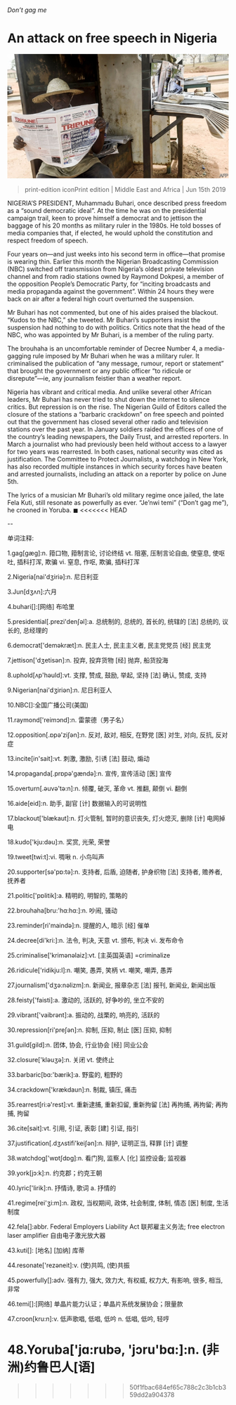 ###### Don’t gag me

# An attack on free speech in Nigeria 

![image](images/20190615_map502.jpg) 

> print-edition iconPrint edition | Middle East and Africa | Jun 15th 2019 

NIGERIA’S PRESIDENT, Muhammadu Buhari, once described press freedom as a “sound democratic ideal”. At the time he was on the presidential campaign trail, keen to prove himself a democrat and to jettison the baggage of his 20 months as military ruler in the 1980s. He told bosses of media companies that, if elected, he would uphold the constitution and respect freedom of speech. 

Four years on—and just weeks into his second term in office—that promise is wearing thin. Earlier this month the Nigerian Broadcasting Commission (NBC) switched off transmission from Nigeria’s oldest private television channel and from radio stations owned by Raymond Dokpesi, a member of the opposition People’s Democratic Party, for “inciting broadcasts and media propaganda against the government”. Within 24 hours they were back on air after a federal high court overturned the suspension. 

Mr Buhari has not commented, but one of his aides praised the blackout. “Kudos to the NBC,” she tweeted. Mr Buhari’s supporters insist the suspension had nothing to do with politics. Critics note that the head of the NBC, who was appointed by Mr Buhari, is a member of the ruling party. 

The brouhaha is an uncomfortable reminder of Decree Number 4, a media-gagging rule imposed by Mr Buhari when he was a military ruler. It criminalised the publication of “any message, rumour, report or statement” that brought the government or any public officer “to ridicule or disrepute”—ie, any journalism feistier than a weather report. 

Nigeria has vibrant and critical media. And unlike several other African leaders, Mr Buhari has never tried to shut down the internet to silence critics. But repression is on the rise. The Nigerian Guild of Editors called the closure of the stations a “barbaric crackdown” on free speech and pointed out that the government has closed several other radio and television stations over the past year. In January soldiers raided the offices of one of the country’s leading newspapers, the Daily Trust, and arrested reporters. In March a journalist who had previously been held without access to a lawyer for two years was rearrested. In both cases, national security was cited as justification. The Committee to Protect Journalists, a watchdog in New York, has also recorded multiple instances in which security forces have beaten and arrested journalists, including an attack on a reporter by police on June 5th. 

The lyrics of a musician Mr Buhari’s old military regime once jailed, the late Fela Kuti, still resonate as powerfully as ever. “Je’nwi temi” (“Don’t gag me”), he crooned in Yoruba. ◼ 
<<<<<<< HEAD

-- 

 单词注释:

1.gag[gæg]:n. 箝口物, 箝制言论, 讨论终结 vt. 阻塞, 压制言论自由, 使窒息, 使呕吐, 插科打浑, 欺骗 vi. 窒息, 作呕, 欺骗, 插科打浑 

2.Nigeria[nai'dʒiriә]:n. 尼日利亚 

3.Jun[dʒʌn]:六月 

4.buhari[]:[网络] 布哈里 

5.presidential[.prezi'denʃәl]:a. 总统制的, 总统的, 首长的, 统辖的 [法] 总统的, 议长的, 总经理的 

6.democrat['demәkræt]:n. 民主人士, 民主主义者, 民主党党员 [经] 民主党 

7.jettison['dʒetisәn]:n. 投弃, 投弃货物 [经] 抛弃, 船货投海 

8.uphold[ʌp'hәuld]:vt. 支撑, 赞成, 鼓励, 举起, 坚持 [法] 确认, 赞成, 支持 

9.Nigerian[nai'dʒiriәn]:n. 尼日利亚人 

10.NBC[]:全国广播公司(美国) 

11.raymond['reimɔnd]:n. 雷蒙德（男子名） 

12.opposition[.ɒpә'ziʃәn]:n. 反对, 敌对, 相反, 在野党 [医] 对生, 对向, 反抗, 反对症 

13.incite[in'sait]:vt. 刺激, 激励, 引诱 [法] 鼓动, 煽动 

14.propaganda[.prɒpә'gændә]:n. 宣传, 宣传活动 [医] 宣传 

15.overturn[.әuvә'tә:n]:n. 倾覆, 破灭, 革命 vt. 推翻, 颠倒 vi. 翻倒 

16.aide[eid]:n. 助手, 副官 [计] 数据输入的可说明性 

17.blackout['blækaut]:n. 灯火管制, 暂时的意识丧失, 灯火熄灭, 删除 [计] 电网掉电 

18.kudo['kju:dәu]:n. 奖赏, 光荣, 荣誉 

19.tweet[twi:t]:vi. 啁啾 n. 小鸟叫声 

20.supporter[sә'pɒ:tә]:n. 支持者, 后盾, 迫随者, 护身织物 [法] 支持者, 赡养者, 抚养者 

21.politic['pɒlitik]:a. 精明的, 明智的, 策略的 

22.brouhaha[bru:'hɑ:hɑ:]:n. 吵闹, 骚动 

23.reminder[ri'maindә]:n. 提醒的人, 暗示 [经] 催单 

24.decree[di'kri:]:n. 法令, 判决, 天意 vt. 颁布, 判决 vi. 发布命令 

25.criminalise['krimənəlaiz]:vt. [主英国英语] =criminalize 

26.ridicule['ridikju:l]:n. 嘲笑, 愚弄, 笑柄 vt. 嘲笑, 嘲弄, 愚弄 

27.journalism['dʒә:nәlizm]:n. 新闻业, 报章杂志 [法] 报刊, 新闻业, 新闻出版 

28.feisty['faisti]:a. 激动的, 活跃的, 好争吵的, 坐立不安的 

29.vibrant['vaibrәnt]:a. 振动的, 战栗的, 响亮的, 活跃的 

30.repression[ri'preʃәn]:n. 抑制, 压抑, 制止 [医] 压抑, 抑制 

31.guild[gild]:n. 团体, 协会, 行业协会 [经] 同业公会 

32.closure['klәuʒә]:n. 关闭 vt. 使终止 

33.barbaric[bɑ:'bærik]:a. 野蛮的, 粗野的 

34.crackdown['krækdaun]:n. 制裁, 镇压, 痛击 

35.rearrest[ri:ә'rest]:vt. 重新逮捕, 重新扣留, 重新拘留 [法] 再拘捕, 再拘留; 再拘捕, 拘留 

36.cite[sait]:vt. 引用, 引证, 表彰 [建] 引证, 指引 

37.justification[.dʒʌstifi'keiʃәn]:n. 辩护, 证明正当, 释罪 [计] 调整 

38.watchdog['wɒtʃdɒg]:n. 看门狗, 监察人 [化] 监控设备; 监视器 

39.york[jɔ:k]:n. 约克郡；约克王朝 

40.lyric['lirik]:n. 抒情诗, 歌词 a. 抒情的 

41.regime[rei'ʒi:m]:n. 政权, 当权期间, 政体, 社会制度, 体制, 情态 [医] 制度, 生活制度 

42.fela[]:abbr. Federal Employers Liability Act 联邦雇主义务法; free electron laser amplifier 自由电子激光放大器 

43.kuti[]: [地名] [加纳] 库蒂 

44.resonate['rezәneit]:v. (使)共鸣, (使)共振 

45.powerfully[]:adv. 强有力, 强大, 效力大, 有权威, 权力大, 有影响, 很多, 相当, 非常 

46.temi[]:[网络] 单晶片能力认证；单晶片系统发展协会；限量款 

47.croon[kru:n]:v. 低声歌唱, 低唱, 低吟 n. 低唱, 低吟, 轻哼 

48.Yoruba['jɑ:rubә, 'jɔru'bɑ:]:n. (非洲)约鲁巴人[语] 
=======
>>>>>>> 50f1fbac684ef65c788c2c3b1cb359dd2a904378

